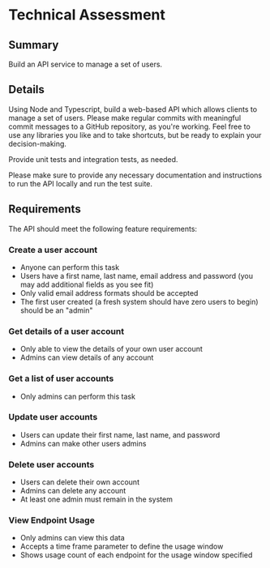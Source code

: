 # Technical Assessment

## Summary

Build an API service to manage a set of users.

## Details

Using Node and Typescript, build a web-based API which allows clients to manage a set of users. Please make regular commits with meaningful commit messages to a GitHub repository, as you're working. Feel free to use any libraries you like and to take shortcuts, but be ready to explain your decision-making.

Provide unit tests and integration tests, as needed.

Please make sure to provide any necessary documentation and instructions to run the API locally and run the test suite.


## Requirements

The API should meet the following feature requirements:

### Create a user account

* Anyone can perform this task
* Users have a first name, last name, email address and password (you may add additional fields as you see fit)
* Only valid email address formats should be accepted
* The first user created (a fresh system should have zero users to begin) should be an "admin"

### Get details of a user account

* Only able to view the details of your own user account
* Admins can view details of any account

### Get a list of user accounts

* Only admins can perform this task

### Update user accounts

* Users can update their first name, last name, and password
* Admins can make other users admins

### Delete user accounts
* Users can delete their own account
* Admins can delete any account
* At least one admin must remain in the system

### View Endpoint Usage
* Only admins can view this data
* Accepts a time frame parameter to define the usage window
* Shows usage count of each endpoint for the usage window specified
